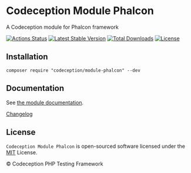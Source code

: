 # Codeception Module Phalcon

A Codeception module for Phalcon framework

[![Actions Status](https://github.com/Codeception/module-phalcon/workflows/CI/badge.svg)](https://github.com/Codeception/module-phalcon/actions)
[![Latest Stable Version](https://poser.pugx.org/codeception/module-phalcon/v/stable)](https://github.com/Codeception/module-phalcon/releases)
[![Total Downloads](https://poser.pugx.org/codeception/module-phalcon/downloads)](https://packagist.org/packages/codeception/module-phalcon)
[![License](https://poser.pugx.org/codeception/module-phalcon/license)](/LICENSE)

## Installation

```
composer require "codeception/module-phalcon" --dev
```

## Documentation

See [the module documentation](https://codeception.com/docs/modules/Phalcon).

[Changelog](https://github.com/Codeception/module-phalcon/releases)

## License

`Codeception Module Phalcon` is open-sourced software licensed under the [MIT](/LICENSE) License.

© Codeception PHP Testing Framework
